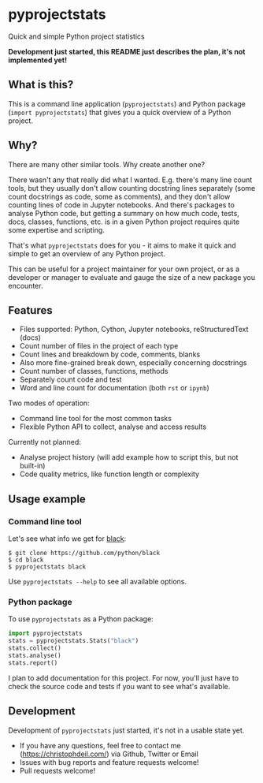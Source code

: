 # pyprojectstats

Quick and simple Python project statistics

**Development just started, this README just describes the plan, it's not implemented yet!** 

## What is this?

This is a command line application (`pyprojectstats`)
and Python package (`import pyprojectstats`) that gives you a quick overview of a Python project.

## Why?

There are many other similar tools. Why create another one?

There wasn't any that really did what I wanted. E.g. there's many line count
tools, but they usually don't allow counting docstring lines separately
(some count docstrings as code, some as comments), and they don't allow
counting lines of code in Jupyter notebooks. And there's packages to analyse
Python code, but getting a summary on how much code, tests, docs, classes,
functions, etc. is in a given Python project requires quite some expertise and scripting.

That's what `pyprojectstats` does for you - it aims to make it quick and simple to
get an overview of any Python project.

This can be useful for a project maintainer for your own project, or as a developer
or manager to evaluate and gauge the size of a new package you encounter.

## Features

- Files supported: Python, Cython, Jupyter notebooks, reStructuredText (docs)
- Count number of files in the project of each type
- Count lines and breakdown by code, comments, blanks
- Also more fine-grained break down, especially concerning docstrings
- Count number of classes, functions, methods 
- Separately count code and test
- Word and line count for documentation (both `rst` or `ipynb`)

Two modes of operation:

- Command line tool for the most common tasks
- Flexible Python API to collect, analyse and access results

Currently not planned:
- Analyse project history (will add example how to script this, but not built-in)
- Code quality metrics, like function length or complexity


## Usage example

### Command line tool

Let's see what info we get for [black](https://github.com/python/black): 

```
$ git clone https://github.com/python/black
$ cd black
$ pyprojectstats black
```

Use `pyprojectstats --help` to see all available options.

### Python package

To use `pyprojectstats` as a Python package: 

```python
import pyprojectstats
stats = pyprojectstats.Stats("black")
stats.collect()
stats.analyse()
stats.report()
```

I plan to add documentation for this project. For now, you'll just have to check
the source code and tests if you want to see what's available.

## Development 

Development of `pyprojectstats` just started, it's not in a usable state yet.

- If you have any questions, feel free to contact me
  (https://christophdeil.com/) via Github, Twitter or Email
- Issues with bug reports and feature requests welcome!
- Pull requests welcome!
